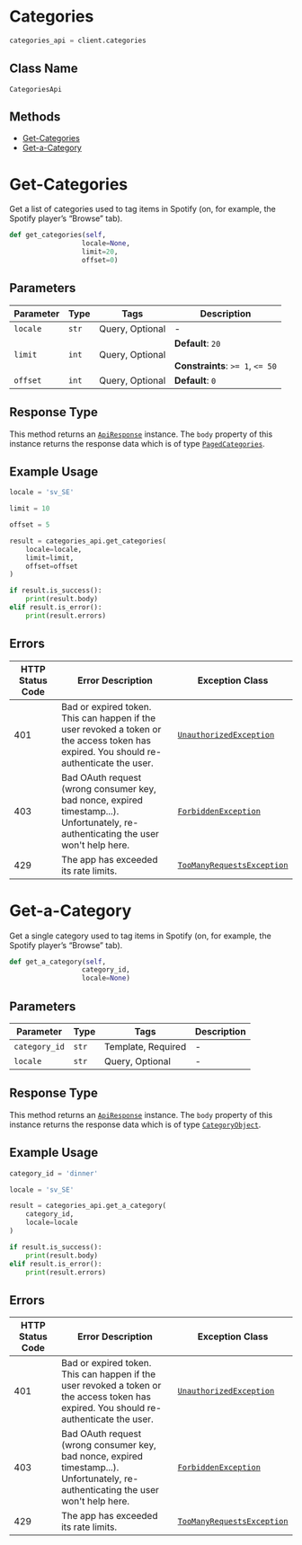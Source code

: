 # Categories

```python
categories_api = client.categories
```

## Class Name

`CategoriesApi`

## Methods

* [Get-Categories](../../doc/controllers/categories.md#get-categories)
* [Get-a-Category](../../doc/controllers/categories.md#get-a-category)


# Get-Categories

Get a list of categories used to tag items in Spotify (on, for example, the Spotify player’s “Browse” tab).

```python
def get_categories(self,
                  locale=None,
                  limit=20,
                  offset=0)
```

## Parameters

| Parameter | Type | Tags | Description |
|  --- | --- | --- | --- |
| `locale` | `str` | Query, Optional | - |
| `limit` | `int` | Query, Optional | **Default**: `20`<br><br>**Constraints**: `>= 1`, `<= 50` |
| `offset` | `int` | Query, Optional | **Default**: `0` |

## Response Type

This method returns an [`ApiResponse`](../../doc/api-response.md) instance. The `body` property of this instance returns the response data which is of type [`PagedCategories`](../../doc/models/paged-categories.md).

## Example Usage

```python
locale = 'sv_SE'

limit = 10

offset = 5

result = categories_api.get_categories(
    locale=locale,
    limit=limit,
    offset=offset
)

if result.is_success():
    print(result.body)
elif result.is_error():
    print(result.errors)
```

## Errors

| HTTP Status Code | Error Description | Exception Class |
|  --- | --- | --- |
| 401 | Bad or expired token. This can happen if the user revoked a token or<br>the access token has expired. You should re-authenticate the user. | [`UnauthorizedException`](../../doc/models/unauthorized-exception.md) |
| 403 | Bad OAuth request (wrong consumer key, bad nonce, expired<br>timestamp...). Unfortunately, re-authenticating the user won't help here. | [`ForbiddenException`](../../doc/models/forbidden-exception.md) |
| 429 | The app has exceeded its rate limits. | [`TooManyRequestsException`](../../doc/models/too-many-requests-exception.md) |


# Get-a-Category

Get a single category used to tag items in Spotify (on, for example, the Spotify player’s “Browse” tab).

```python
def get_a_category(self,
                  category_id,
                  locale=None)
```

## Parameters

| Parameter | Type | Tags | Description |
|  --- | --- | --- | --- |
| `category_id` | `str` | Template, Required | - |
| `locale` | `str` | Query, Optional | - |

## Response Type

This method returns an [`ApiResponse`](../../doc/api-response.md) instance. The `body` property of this instance returns the response data which is of type [`CategoryObject`](../../doc/models/category-object.md).

## Example Usage

```python
category_id = 'dinner'

locale = 'sv_SE'

result = categories_api.get_a_category(
    category_id,
    locale=locale
)

if result.is_success():
    print(result.body)
elif result.is_error():
    print(result.errors)
```

## Errors

| HTTP Status Code | Error Description | Exception Class |
|  --- | --- | --- |
| 401 | Bad or expired token. This can happen if the user revoked a token or<br>the access token has expired. You should re-authenticate the user. | [`UnauthorizedException`](../../doc/models/unauthorized-exception.md) |
| 403 | Bad OAuth request (wrong consumer key, bad nonce, expired<br>timestamp...). Unfortunately, re-authenticating the user won't help here. | [`ForbiddenException`](../../doc/models/forbidden-exception.md) |
| 429 | The app has exceeded its rate limits. | [`TooManyRequestsException`](../../doc/models/too-many-requests-exception.md) |

